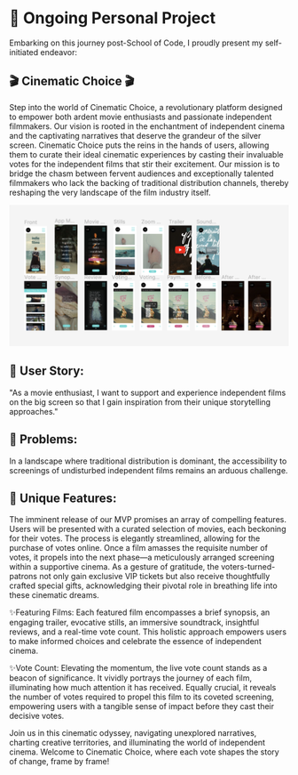 # 🎥 Ongoing Personal Project

Embarking on this journey post-School of Code, I proudly present my self-initiated endeavor:

## 🎬 Cinematic Choice 🎬 

Step into the world of Cinematic Choice, a revolutionary platform designed to empower both ardent movie enthusiasts and passionate independent filmmakers. Our vision is rooted in the enchantment of independent cinema and the captivating narratives that deserve the grandeur of the silver screen. Cinematic Choice puts the reins in the hands of users, allowing them to curate their ideal cinematic experiences by casting their invaluable votes for the independent films that stir their excitement. Our mission is to bridge the chasm between fervent audiences and exceptionally talented filmmakers who lack the backing of traditional distribution channels, thereby reshaping the very landscape of the film industry itself.

  ![plot](./FigmaCC.png)

## 📌 User Story:
"As a movie enthusiast, I want to support 
and experience independent films on the big screen 
so that I gain inspiration from their unique storytelling approaches."

## 📌 Problems:
In a landscape where traditional distribution is dominant, the accessibility to screenings of undisturbed independent films remains an arduous challenge.

## 📌 Unique Features:
The imminent release of our MVP promises an array of compelling features. Users will be presented with a curated selection of movies, each beckoning for their votes. The process is elegantly streamlined, allowing for the purchase of votes online. Once a film amasses the requisite number of votes, it propels into the next phase—a meticulously arranged screening within a supportive cinema. As a gesture of gratitude, the voters-turned-patrons not only gain exclusive VIP tickets but also receive thoughtfully crafted special gifts, acknowledging their pivotal role in breathing life into these cinematic dreams.

✨Featuring Films:
Each featured film encompasses a brief synopsis, an engaging trailer, evocative stills, an immersive soundtrack, insightful reviews, and a real-time vote count. This holistic approach empowers users to make informed choices and celebrate the essence of independent cinema.

✨Vote Count: 
Elevating the momentum, the live vote count stands as a beacon of significance. It vividly portrays the journey of each film, illuminating how much attention it has received. Equally crucial, it reveals the number of votes required to propel this film to its coveted screening, empowering users with a tangible sense of impact before they cast their decisive votes. 

Join us in this cinematic odyssey, navigating unexplored narratives, charting creative territories, and illuminating the world of independent cinema. Welcome to Cinematic Choice, where each vote shapes the story of change, frame by frame!


